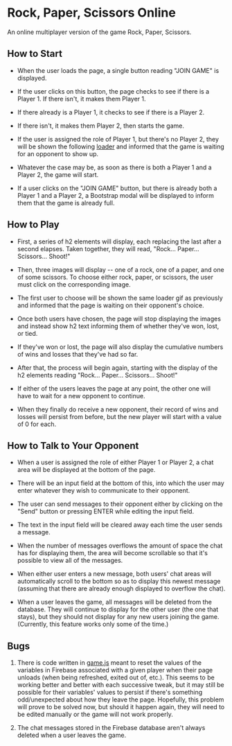 # Rock, Paper, Scissors Online

An online multiplayer version of the game Rock, Paper, Scissors.

## How to Start

* When the user loads the page, a single button reading "JOIN GAME" is displayed.

* If the user clicks on this button, the page checks to see if there is a Player 1. If there isn't, it makes them Player 1.

* If there already is a Player 1, it checks to see if there is a Player 2.

* If there isn't, it makes them Player 2, then starts the game.

* If the user is assigned the role of Player 1, but there's no Player 2, they will be shown the following [loader](assets/images/loader.gif) and informed that the game is waiting for an opponent to show up.

* Whatever the case may be, as soon as there is both a Player 1 and a Player 2, the game will start.

* If a user clicks on the "JOIN GAME" button, but there is already both a Player 1 and a Player 2, a Bootstrap modal will be displayed to inform them that the game is already full.

## How to Play

* First, a series of h2 elements will display, each replacing the last after a second elapses. Taken together, they will read, "Rock... Paper... Scissors... Shoot!"

* Then, three images will display -- one of a rock, one of a paper, and one of some scissors. To choose either rock, paper, or scissors, the user must click on the corresponding image.

* The first user to choose will be shown the same loader gif as previously and informed that the page is waiting on their opponent's choice.

* Once both users have chosen, the page will stop displaying the images and instead show h2 text informing them of whether they've won, lost, or tied.

* If they've won or lost, the page will also display the cumulative numbers of wins and losses that they've had so far.

* After that, the process will begin again, starting with the display of the h2 elements reading "Rock... Paper... Scissors... Shoot!"

* If either of the users leaves the page at any point, the other one will have to wait for a new opponent to continue.

* When they finally do receive a new opponent, their record of wins and losses will persist from before, but the new player will start with a value of 0 for each.

## How to Talk to Your Opponent

* When a user is assigned the role of either Player 1 or Player 2, a chat area will be displayed at the bottom of the page.

* There will be an input field at the bottom of this, into which the user may enter whatever they wish to communicate to their opponent.

* The user can send messages to their opponent either by clicking on the "Send" button or pressing ENTER while editing the input field.

* The text in the input field will be cleared away each time the user sends a message.

* When the number of messages overflows the amount of space the chat has for displaying them, the area will become scrollable so that it's possible to view all of the messages.

* When either user enters a new message, both users' chat areas will automatically scroll to the bottom so as to display this newest message (assuming that there are already enough displayed to overflow the chat).

* When a user leaves the game, all messages will be deleted from the database. They will continue to display for the other user (the one that stays), but they should not display for any new users joining the game. (Currently, this feature works only some of the time.)

## Bugs

1. There is code written in [game.js](assets/javascript/game.js) meant to reset the values of the variables in Firebase associated with a given player when their page unloads (when being refreshed, exited out of, etc.). This seems to be working better and better with each successive tweak, but it may still be possible for their variables' values to persist if there's something odd/unexpected about how they leave the page. Hopefully, this problem will prove to be solved now, but should it happen again, they will need to be edited manually or the game will not work properly.

2. The chat messages stored in the Firebase database aren't always deleted when a user leaves the game.